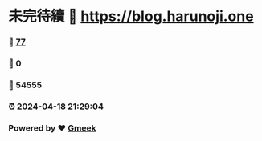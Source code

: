 # 未完待續 :link: https://blog.harunoji.one 
### :page_facing_up: [77](https://blog.harunoji.one/tag.html) 
### :speech_balloon: 0 
### :hibiscus: 54555 
### :alarm_clock: 2024-04-18 21:29:04 
### Powered by :heart: [Gmeek](https://github.com/Meekdai/Gmeek)
